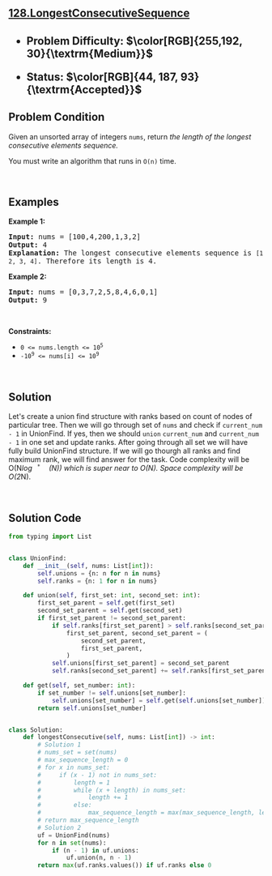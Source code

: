 <!-- <style>

.hard{
    color: rgb(255 55 95)
}

.medium{
    color: rgb(255 192 30)
}

.easy{
    color: rgb(0 184 163)
}

.accepted{
    color: rgb(44 187 93)
}

.error{
    color:rgb(239 71 67)
}

</style> -->

<h2><a href="https://leetcode.com/problems/longest-consecutive-sequence">128.LongestConsecutiveSequence</a><h2>

<ul>
<li><p>Problem Difficulty: $\color[RGB]{255,192, 30}{\textrm{Medium}}$</p></li>
<li><p>Status: $\color[RGB]{44, 187, 93}{\textrm{Accepted}}$</strong></p>
</ul>

<h2>Problem Condition</h2>
<div class="xFUwe" data-track-load="description_content"><p>Given an unsorted array of integers <code>nums</code>, return <em>the length of the longest consecutive elements sequence.</em></p>

<p>You must write an algorithm that runs in&nbsp;<code>O(n)</code>&nbsp;time.</p>

<p>&nbsp;</p>
<h2>Examples</h2>
<p><strong class="example">Example 1:</strong></p>

<pre><strong>Input:</strong> nums = [100,4,200,1,3,2]
<strong>Output:</strong> 4
<strong>Explanation:</strong> The longest consecutive elements sequence is <code>[1, 2, 3, 4]</code>. Therefore its length is 4.
</pre>

<p><strong class="example">Example 2:</strong></p>

<pre><strong>Input:</strong> nums = [0,3,7,2,5,8,4,6,0,1]
<strong>Output:</strong> 9
</pre>

<p>&nbsp;</p>
<p><strong>Constraints:</strong></p>

<ul>
	<li><code>0 &lt;= nums.length &lt;= 10<sup>5</sup></code></li>
	<li><code>-10<sup>9</sup> &lt;= nums[i] &lt;= 10<sup>9</sup></code></li>
</ul>
</div>
<p>&nbsp;</p>
<h2>Solution</h2>

Let's create a union find structure with ranks based on count of nodes of particular tree. Then we will go through set of ```nums``` and check if
```current_num - 1``` in UnionFind. If yes, then we should ```union``` ```current_num``` and ```current_num - 1``` in one set and update ranks.
After going through all set we will have fully build UnionFind structure. If we will go thourgh all ranks and find maximum rank, we will find answer for the task.
Code complexity will be O(N*log <code><sup> * </sup> </code> (N)) which is super near to O(N). Space complexity will be O(2*N).

<p>&nbsp;</p>
<h2>Solution Code</h2>

```python
from typing import List


class UnionFind:
    def __init__(self, nums: List[int]):
        self.unions = {n: n for n in nums}
        self.ranks = {n: 1 for n in nums}

    def union(self, first_set: int, second_set: int):
        first_set_parent = self.get(first_set)
        second_set_parent = self.get(second_set)
        if first_set_parent != second_set_parent:
            if self.ranks[first_set_parent] > self.ranks[second_set_parent]:
                first_set_parent, second_set_parent = (
                    second_set_parent,
                    first_set_parent,
                )
            self.unions[first_set_parent] = second_set_parent
            self.ranks[second_set_parent] += self.ranks[first_set_parent]

    def get(self, set_number: int):
        if set_number != self.unions[set_number]:
            self.unions[set_number] = self.get(self.unions[set_number])
        return self.unions[set_number]


class Solution:
    def longestConsecutive(self, nums: List[int]) -> int:
        # Solution 1
        # nums_set = set(nums)
        # max_sequence_length = 0
        # for x in nums_set:
        #     if (x - 1) not in nums_set:
        #         length = 1
        #         while (x + length) in nums_set:
        #             length += 1
        #         else:
        #             max_sequence_length = max(max_sequence_length, length)
        # return max_sequence_length
        # Solution 2
        uf = UnionFind(nums)
        for n in set(nums):
            if (n - 1) in uf.unions:
                uf.union(n, n - 1)
        return max(uf.ranks.values()) if uf.ranks else 0
```

